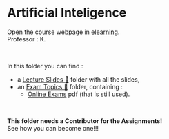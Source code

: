 # Artificial Inteligence 

Οpen the course webpage in [elearning](https://elearning.auth.gr/course/view.php?id=6448).<br/>
Professor : Κ. 

<br/>

In this folder you can find :
- a [Lecture Slides 📂](https://github.com/tsingi-chris/CSD-Auth/tree/main/4th%20Semester/Artificial%20Intelligence/Slides) folder with all the slides,
- an [Exam Topics 📂](https://github.com/tsingi-chris/CSD-Auth/tree/main/4th%20Semester/Artificial%20Intelligence/%CE%98%CE%AD%CE%BC%CE%B1%CF%84%CE%B1) folder, containing :
    - [Online Exams](https://github.com/tsingi-chris/CSD-Auth/raw/main/4th%20Semester/Artificial%20Intelligence/%CE%98%CE%AD%CE%BC%CE%B1%CF%84%CE%B1/Online_Exams.pdf) pdf (that is still used).

<br/>

**This folder needs a Contributor for the Assignments!**<br/> See how you can become one!!!